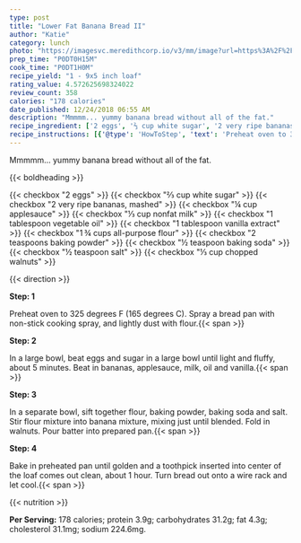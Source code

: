 ```yaml
---
type: post
title: "Lower Fat Banana Bread II"
author: "Katie"
category: lunch
photo: "https://imagesvc.meredithcorp.io/v3/mm/image?url=https%3A%2F%2Fimages.media-allrecipes.com%2Fuserphotos%2F4072908.jpg"
prep_time: "P0DT0H15M"
cook_time: "P0DT1H0M"
recipe_yield: "1 - 9x5 inch loaf"
rating_value: 4.572625698324022
review_count: 358
calories: "178 calories"
date_published: 12/24/2018 06:55 AM
description: "Mmmmm... yummy banana bread without all of the fat."
recipe_ingredient: ['2 eggs', '⅔ cup white sugar', '2 very ripe bananas, mashed', '¼ cup applesauce', '⅓ cup nonfat milk', '1 tablespoon vegetable oil', '1 tablespoon vanilla extract', '1\u2009¾ cups all-purpose flour', '2 teaspoons baking powder', '½ teaspoon baking soda', '½ teaspoon salt', '⅓ cup chopped walnuts']
recipe_instructions: [{'@type': 'HowToStep', 'text': 'Preheat oven to 325 degrees F (165 degrees C). Spray a bread pan with non-stick cooking spray, and lightly dust with flour.\n'}, {'@type': 'HowToStep', 'text': 'In a large bowl, beat eggs and sugar in a large bowl until light and fluffy, about 5 minutes. Beat in bananas, applesauce, milk, oil and vanilla.\n'}, {'@type': 'HowToStep', 'text': 'In a separate bowl, sift together flour, baking powder, baking soda and salt. Stir flour mixture into banana mixture, mixing just until blended. Fold in walnuts. Pour batter into prepared pan.\n'}, {'@type': 'HowToStep', 'text': 'Bake in preheated pan until golden and a toothpick inserted into center of the loaf comes out clean, about 1 hour. Turn bread out onto a wire rack and let cool.\n'}]
---
```


Mmmmm... yummy banana bread without all of the fat. 

{{< boldheading >}}

{{< checkbox "2  eggs" >}}
{{< checkbox "⅔ cup white sugar" >}}
{{< checkbox "2  very ripe bananas, mashed" >}}
{{< checkbox "¼ cup applesauce" >}}
{{< checkbox "⅓ cup nonfat milk" >}}
{{< checkbox "1 tablespoon vegetable oil" >}}
{{< checkbox "1 tablespoon vanilla extract" >}}
{{< checkbox "1 ¾ cups all-purpose flour" >}}
{{< checkbox "2 teaspoons baking powder" >}}
{{< checkbox "½ teaspoon baking soda" >}}
{{< checkbox "½ teaspoon salt" >}}
{{< checkbox "⅓ cup chopped walnuts" >}}


{{< direction >}}

**Step: 1**

Preheat oven to 325 degrees F (165 degrees C). Spray a bread pan with non-stick cooking spray, and lightly dust with flour.{{< span >}}

**Step: 2**

In a large bowl, beat eggs and sugar in a large bowl until light and fluffy, about 5 minutes. Beat in bananas, applesauce, milk, oil and vanilla.{{< span >}}

**Step: 3**

In a separate bowl, sift together flour, baking powder, baking soda and salt. Stir flour mixture into banana mixture, mixing just until blended. Fold in walnuts. Pour batter into prepared pan.{{< span >}}

**Step: 4**

Bake in preheated pan until golden and a toothpick inserted into center of the loaf comes out clean, about 1 hour. Turn bread out onto a wire rack and let cool.{{< span >}}

{{< nutrition >}}

**Per Serving:** 178 calories; protein 3.9g; carbohydrates 31.2g; fat 4.3g; cholesterol 31.1mg; sodium 224.6mg.